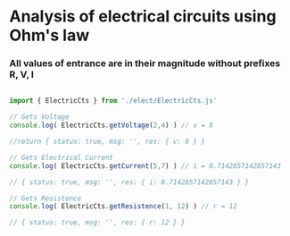 # Analysis of electrical circuits using Ohm's law

### All values of entrance are in their magnitude without  prefixes R, V, I 

```javascript

import { ElectricCts } from './elect/ElectricCts.js'

// Gets Voltage
console.log( ElectricCts.getVoltage(2,4) ) // v = 8

//return { status: true, msg: '', res: { v: 8 } }

// Gets Electrical Current
console.log( ElectricCts.getCurrent(5,7) ) // i = 0.7142857142857143

// { status: true, msg: '', res: { i: 0.7142857142857143 } }

// Gets Resistence
console.log( ElectricCts.getResistence(1, 12) ) // r = 12

// { status: true, msg: '', res: { r: 12 } }

````
